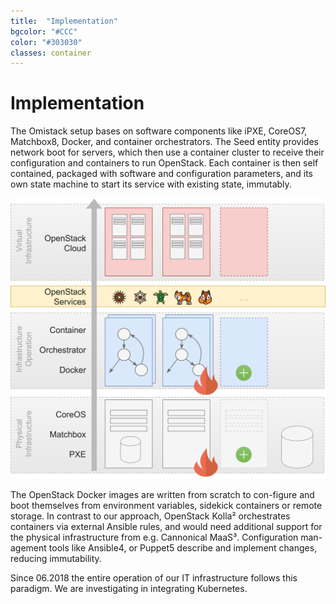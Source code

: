 ```yaml
---
title:  "Implementation"
bgcolor: "#CCC"
color: "#303030"
classes: container
---
```


# Implementation

The Omistack setup bases on software components like iPXE, CoreOS7, Matchbox8, Docker, and container orchestrators. The Seed entity provides network boot for servers, which then use a container cluster to receive their configuration and containers to run OpenStack. Each container is then self contained, packaged with software and configuration parameters, and its own state machine to start its service with  existing state, immutably.

![Architecture Overview](assets/img/impl.png)

The OpenStack Docker images are written from scratch to con-figure and boot themselves from environment variables, sidekick containers or remote storage. In contrast to our approach, OpenStack Kolla² orchestrates containers via external Ansible rules, and would need additional support for the physical infrastructure from e.g. Cannonical MaaS³. Configuration man-agement tools like Ansible4, or Puppet5 describe and implement changes, reducing immutability.

Since 06.2018 the entire operation of our IT infrastructure follows this paradigm. We are investigating in integrating Kubernetes.
